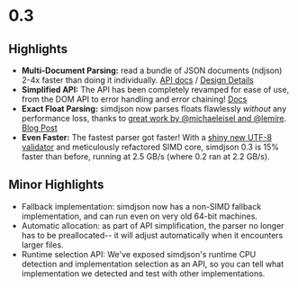 # 0.3

## Highlights

- **Multi-Document Parsing:** read a bundle of JSON documents (ndjson) 2-4x faster than doing it
  individually. [API docs](https://github.com/simdjson/simdjson/blob/master/doc/basics.md#newline-delimited-json-ndjson-and-json-lines) / [Design Details](https://github.com/simdjson/simdjson/blob/master/doc/JsonStream.md#motivations)
- **Simplified API:** The API has been completely revamped for ease of use, from the DOM API to
  error handling and error chaining! [Docs](https://github.com/simdjson/simdjson/blob/master/doc/basics.md#the-basics-loading-and-parsing-json-documents)
- **Exact Float Parsing:** simdjson now parses floats flawlessly *without* any performance loss,
  thanks to [great work by @michaeleisel and @lemire](https://github.com/simdjson/simdjson/pull/558).
  [Blog Post](https://lemire.me/blog/2020/03/10/fast-float-parsing-in-practice/)
- **Even Faster:** The fastest parser got faster! With a [shiny new UTF-8 validator](https://github.com/simdjson/simdjson/pull/387)
  and meticulously refactored SIMD core, simdjson 0.3 is 15% faster than before, running at 2.5 GB/s
  (where 0.2 ran at 2.2 GB/s).

## Minor Highlights

- Fallback implementation: simdjson now has a non-SIMD fallback implementation, and can run even on
  very old 64-bit machines.
- Automatic allocation: as part of API simplification, the parser no longer has to be preallocated--
  it will adjust automatically when it encounters larger files.
- Runtime selection API: We've exposed simdjson's runtime CPU detection and implementation selection
  as an API, so you can tell what implementation we detected and test with other implementations.

